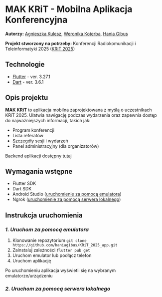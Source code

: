 # MAK KRiT - Mobilna Aplikacja Konferencyjna 
**Autorzy:** [Agnieszka Kulesz](https://github.com/agatherat), [Weronika Koterba](https://github.com/weronikakoterba), [Hania Gibus](https://github.com/haniagibus)

**Projekt stworzony na potrzeby:** Konferencji Radiokomunikacji i Teleinformatyki 2025 ([KRiT 2025](https://krit.com.pl/#/))

## Technologie
- [Flutter](https://flutter.dev/) - ver. 3.27.1
- [Dart](https://dart.dev/) - ver. 3.6.1

## Opis projektu
**MAK KRiT** to aplikacja mobilna zaprojektowana z myślą o uczestnikach KRiT 2025. Ułatwia nawigację podczas wydarzenia oraz zapewnia dostęp do najważniejszych informacji, takich jak:
- Program konferencji
- Lista referatów
- Szczegóły sesji i wydarzeń
- Panel administracyjny (dla organizatorów)

Backend aplikacji dostępny [tutaj](https://github.com/akulesz/KRiT_2025_api)

## Wymagania wstępne
- Flutter SDK
- Dart SDK
- Android Studio ([uruchomienie za pomocą emulatora](#1.-uruchom-za-pomocą-emulatora))
- Ngrok ([uruchomienie za pomocą serwera lokalnego](###2.-uruchom-za-pomocą-serwera-lokalnego))

## Instrukcja uruchomienia
### _1. Uruchom za pomocą emulatora_
1. Klonowanie repozytorium
```git clone https://github.com/haniagibus/KRiT_2025_app.git```
3. Zainstaluj zależności
```flutter pub get```
4. Uruchom emulator lub podłącz telefon
5. Uruchom aplikację

Po uruchomieniu aplikacja wyświetli się na wybranym emulatorze/urządzeniu

### _2. Uruchom za pomocą serwera lokalnego_

